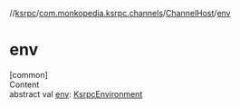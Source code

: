 //[ksrpc](../../index.md)/[com.monkopedia.ksrpc.channels](../index.md)/[ChannelHost](index.md)/[env](env.md)



# env  
[common]  
Content  
abstract val [env](env.md): [KsrpcEnvironment](../../com.monkopedia.ksrpc/-ksrpc-environment/index.md)  



